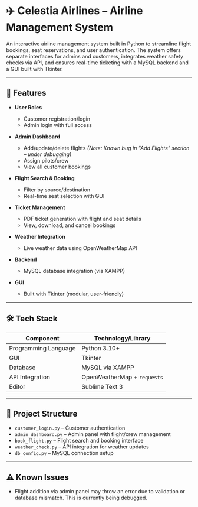 # ✈️ Celestia Airlines – Airline Management System

An interactive airline management system built in Python to streamline flight bookings, seat reservations, and user authentication. The system offers separate interfaces for admins and customers, integrates weather safety checks via API, and ensures real-time ticketing with a MySQL backend and a GUI built with Tkinter.

---

## 🚀 Features

* **User Roles**

  * Customer registration/login
  * Admin login with full access
* **Admin Dashboard**

  * Add/update/delete flights *(Note: Known bug in "Add Flights" section – under debugging)*
  * Assign pilots/crew
  * View all customer bookings
* **Flight Search & Booking**

  * Filter by source/destination
  * Real-time seat selection with GUI
* **Ticket Management**

  * PDF ticket generation with flight and seat details
  * View, download, and cancel bookings
* **Weather Integration**

  * Live weather data using OpenWeatherMap API
* **Backend**

  * MySQL database integration (via XAMPP)
* **GUI**

  * Built with Tkinter (modular, user-friendly)

---

## 🛠️ Tech Stack

| Component            | Technology/Library          |
| -------------------- | --------------------------- |
| Programming Language | Python 3.10+                |
| GUI                  | Tkinter                     |
| Database             | MySQL via XAMPP             |
| API Integration      | OpenWeatherMap + `requests` |
| Editor               | Sublime Text 3              |

---

## 📝 Project Structure

* `customer_login.py` – Customer authentication
* `admin_dashboard.py` – Admin panel with flight/crew management
* `book_flight.py` – Flight search and booking interface
* `weather_check.py` – API integration for weather updates
* `db_config.py` – MySQL connection setup

---

## ⚠️ Known Issues

* Flight addition via admin panel may throw an error due to validation or database mismatch. This is currently being debugged.
